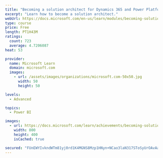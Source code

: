 ```yaml
---
title: "Becoming a solution architect for Dynamics 365 and Power Platform"
excerpt: "Learn how to become a solution architect."
webUrl: https://docs.microsoft.com/en-us/learn/modules/becoming-solution-architect/
type: course
price: Free
length: PT1H43M
ratings:
  count: 723
  average: 4.7206087
heat: 53

provider:
  name: Microsoft Learn
  domain: microsoft.com
  images:
    - url: /assets/images/organizations/microsoft.com-50x50.jpg
      width: 50
      height: 50

levels:
  - Advanced

topics:
  - Power BI

images:
  - url: https://docs.microsoft.com/learn/achievements/becoming-solution-architect-social.png
    width: 800
    height: 400
    isCached: true

secured: "FUnEWYIvkndWTm81yj0rd1K4MGNS8Mzp1HNyn+NCao3laN317SToSyUrOAvAahRnS89j9fskfXVA+F+cRtGh5UIhdJZeKtKYzBDisHNoU81ioXT20oKssM/VPwev+N8jJWf0I0bceCCM9ktM8xgQPrfi+PHhLP8INjJ01rtP5Y9DwpvMiDEERxS6pP4BWd5Nup5fKQGN9y8bcSiK3Qdc+9HFOzyBe2zE+11Nyn5/doSnA+TKFbRBFlQQCAlw6w/ur7UiBXplP0eD0euaYXjlv+WcUZEHVlI9blIkTdetIa0yIFhsv5tD9Vjq06WzeFO+coRubMvLPQo0xsCi3AOrJ7ct1WBnuruQj4MLzq1m92JS0QzVVLDswq2MbikMVt4yS4qTJU36nqiCRJS7yU5KLQBJ/tLd2KtuNIb6X78k7ew=;EckqX7NMjnEb27ANkNbOcA=="
---
```


